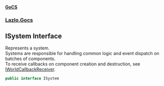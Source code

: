 #### [GoCS](./index.md 'index')
### [Lazlo.Gocs](./Lazlo-Gocs.md 'Lazlo.Gocs')
## ISystem Interface
Represents a system.  
Systems are responsible for handling common logic and event dispatch on batches of components.  
To receive callbacks on component creation and destruction, see [IWorldCallbackReceiver](./Lazlo-Gocs-IWorldCallbackReceiver.md 'Lazlo.Gocs.IWorldCallbackReceiver').  
```C#
public interface ISystem
```
